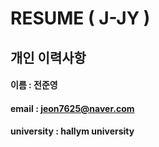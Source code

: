 # RESUME ( J-JY )

## 개인 이력사항
#### 이름 : 전준영
#### email : jeon7625@naver.com
#### university : hallym university
